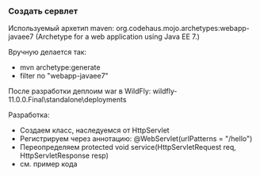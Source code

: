 ### Создать сервлет
Используемый архетип maven:
org.codehaus.mojo.archetypes:webapp-javaee7 (Archetype for a web application using Java EE 7.)

Вручную делается так:
* mvn archetype:generate
* filter по "webapp-javaee7"

После разработки деплоим war в WildFly: wildfly-11.0.0.Final\standalone\deployments

Разработка:
* Создаем класс, наследуемся от HttpServlet
* Регистрируем через аннотацию: @WebServlet(urlPatterns = "/hello")
* Переопределяем protected void service(HttpServletRequest req, HttpServletResponse resp)
* см. пример кода